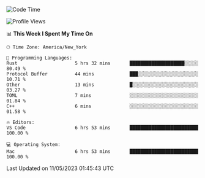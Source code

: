 <!--START_SECTION:waka-->
![Code Time](http://img.shields.io/badge/Code%20Time-364%20hrs%2030%20mins-blue)

![Profile Views](http://img.shields.io/badge/Profile%20Views-6-blue)

📊 **This Week I Spent My Time On** 

```text
🕑︎ Time Zone: America/New_York

💬 Programming Languages: 
Rust                     5 hrs 32 mins       ████████████████████░░░░░   80.49 % 
Protocol Buffer          44 mins             ███░░░░░░░░░░░░░░░░░░░░░░   10.71 % 
Other                    13 mins             █░░░░░░░░░░░░░░░░░░░░░░░░   03.27 % 
TOML                     7 mins              ░░░░░░░░░░░░░░░░░░░░░░░░░   01.84 % 
C++                      6 mins              ░░░░░░░░░░░░░░░░░░░░░░░░░   01.58 % 

🔥 Editors: 
VS Code                  6 hrs 53 mins       █████████████████████████   100.00 % 

💻 Operating System: 
Mac                      6 hrs 53 mins       █████████████████████████   100.00 % 
```


 Last Updated on 11/05/2023 01:45:43 UTC
<!--END_SECTION:waka-->
